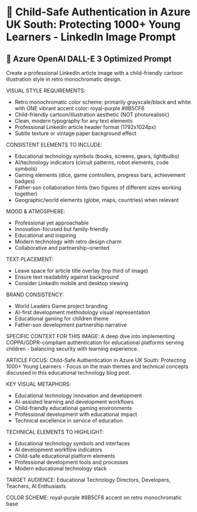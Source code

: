 # 🎨 Child-Safe Authentication in Azure UK South: Protecting 1000+ Young Learners - LinkedIn Image Prompt

## 📝 Azure OpenAI DALL-E 3 Optimized Prompt

Create a professional LinkedIn article image with a child-friendly cartoon illustration style in retro monochromatic design.

VISUAL STYLE REQUIREMENTS:
- Retro monochromatic color scheme: primarily grayscale/black and white with ONE vibrant accent color: royal-purple #8B5CF6
- Child-friendly cartoon/illustration aesthetic (NOT photorealistic)
- Clean, modern typography for any text elements
- Professional LinkedIn article header format (1792x1024px)
- Subtle texture or vintage paper background effect

CONSISTENT ELEMENTS TO INCLUDE:
- Educational technology symbols (books, screens, gears, lightbulbs)
- AI/technology indicators (circuit patterns, robot elements, code symbols)
- Gaming elements (dice, game controllers, progress bars, achievement badges)
- Father-son collaboration hints (two figures of different sizes working together)
- Geographic/world elements (globe, maps, countries) when relevant

MOOD & ATMOSPHERE:
- Professional yet approachable
- Innovation-focused but family-friendly
- Educational and inspiring
- Modern technology with retro design charm
- Collaborative and partnership-oriented

TEXT PLACEMENT:
- Leave space for article title overlay (top third of image)
- Ensure text readability against background
- Consider LinkedIn mobile and desktop viewing

BRAND CONSISTENCY:
- World Leaders Game project branding
- AI-first development methodology visual representation
- Educational gaming for children theme
- Father-son development partnership narrative

SPECIFIC CONTEXT FOR THIS IMAGE:
A deep dive into implementing COPPA/GDPR-compliant authentication for educational platforms serving children - balancing security with learning experience.

ARTICLE FOCUS:
Child-Safe Authentication in Azure UK South: Protecting 1000+ Young Learners - Focus on the main themes and technical concepts discussed in this educational technology blog post.

KEY VISUAL METAPHORS:
- Educational technology innovation and development
- AI-assisted learning and development workflows
- Child-friendly educational gaming environments
- Professional development with educational impact
- Technical excellence in service of education

TECHNICAL ELEMENTS TO HIGHLIGHT:
- Educational technology symbols and interfaces
- AI development workflow indicators
- Child-safe educational platform elements
- Professional development tools and processes
- Modern educational technology stack

TARGET AUDIENCE: Educational Technology Directors, Developers, Teachers, AI Enthusiasts

COLOR SCHEME: royal-purple #8B5CF6 accent on retro monochromatic base
